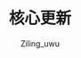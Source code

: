---
title: 核心更新
icon: circle-plus
author: Ziling_uwu
copyright: Copyright © 2023 Iridescent
footer: Powered by Vuepress with vuepress-theme-hope
category:
  - 技术文档
tag:
  - 更新
---